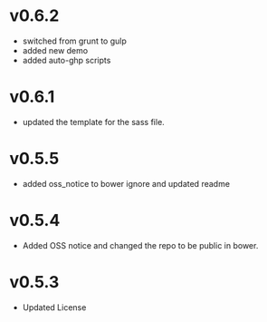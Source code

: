 v0.6.2 
==============================
* switched from grunt to gulp
* added new demo
* added auto-ghp scripts

v0.6.1
==============================
* updated the template for the sass file.

v0.5.5
==============================
* added oss_notice to bower ignore and updated readme

v0.5.4
==============================
* Added OSS notice and changed the repo to be public in bower.

v0.5.3
=====================
* Updated License
